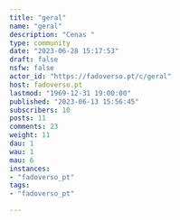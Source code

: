 ```yaml
---
title: "geral" 
name: "geral"
description: "Cenas "
type: community
date: "2023-06-28 15:17:53"
draft: false
nsfw: false
actor_id: "https://fadoverso.pt/c/geral"
host: fadoverso.pt
lastmod: "1969-12-31 19:00:00"
published: "2023-06-13 15:56:45"
subscribers: 10
posts: 11
comments: 23
weight: 11
dau: 1
wau: 1
mau: 6
instances:
- "fadoverso_pt"
tags: 
- "fadoverso_pt"

---
```

